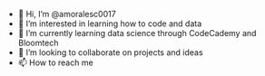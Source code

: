 - 👋 Hi, I’m @amoralesc0017 
- 👀 I’m interested in learning how to code and data
- 🌱 I’m currently learning data science through CodeCademy and Bloomtech
- 💞️ I’m looking to collaborate on projects and ideas
- 📫 How to reach me

<!---
amoralesc0017/amoralesc0017 is a ✨ special ✨ repository because its `README.md` (this file) appears on your GitHub profile.
You can click the Preview link to take a look at your changes.
--->
